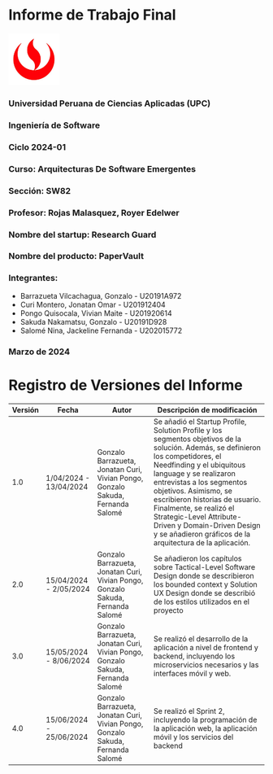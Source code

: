 # Informe de Trabajo Final

<img src="images/upc-logo.jpg" width=100 alt="Logo de la UPC">

### Universidad Peruana de Ciencias Aplicadas (UPC)
### Ingeniería de Software
### Ciclo 2024-01
### Curso: Arquitecturas De Software Emergentes
### Sección: SW82
### Profesor: Rojas Malasquez, Royer Edelwer
### Nombre del startup: Research Guard
### Nombre del producto: PaperVault

### Integrantes:
- Barrazueta Vilcachagua, Gonzalo - U20191A972
- Curi Montero, Jonatan Omar - U201912404
- Pongo Quisocala, Vivian Maite - U201920614
- Sakuda Nakamatsu, Gonzalo - U20191D928
- Salomé Nina, Jackeline Fernanda - U202015772

### Marzo de 2024

# Registro de Versiones del Informe

| Versión | Fecha                   | Autor                                                                           | Descripción de modificación                                                                                                                                                                                                                                                                                                                                                                                                   |
|---------|-------------------------|---------------------------------------------------------------------------------|-------------------------------------------------------------------------------------------------------------------------------------------------------------------------------------------------------------------------------------------------------------------------------------------------------------------------------------------------------------------------------------------------------------------------------|
| 1.0     | 1/04/2024 - 13/04/2024  | Gonzalo Barrazueta, Jonatan Curi, Vivian Pongo, Gonzalo Sakuda, Fernanda Salomé | Se añadió el Startup Profile, Solution Profile y los segmentos objetivos de la solución. Además, se definieron los competidores, el Needfinding y el ubiquitous language y se realizaron entrevistas a los segmentos objetivos. Asimismo, se escribieron historias de usuario. Finalmente, se realizó el Strategic-Level Attribute-Driven y Domain-Driven Design y se añadieron gráficos de la arquitectura de la aplicación. |
| 2.0     | 15/04/2024 - 2/05/2024  | Gonzalo Barrazueta, Jonatan Curi, Vivian Pongo, Gonzalo Sakuda, Fernanda Salomé | Se añadieron los capítulos sobre Tactical-Level Software Design donde se describieron los bounded context y Solution UX Design donde se describió de los estilos utilizados en el proyecto                                                                                                                                                                                                                                    |
| 3.0     | 15/05/2024 - 8/06/2024  | Gonzalo Barrazueta, Jonatan Curi, Vivian Pongo, Gonzalo Sakuda, Fernanda Salomé | Se realizó el desarrollo de la aplicación a nivel de frontend y backend, incluyendo los microservicios necesarios y las interfaces móvil y web.                                                                                                                                                                                                                                                                               |
| 4.0     | 15/06/2024 - 25/06/2024 | Gonzalo Barrazueta, Jonatan Curi, Vivian Pongo, Gonzalo Sakuda, Fernanda Salomé | Se realizó el Sprint 2, incluyendo la programación de la aplicación web, la aplicación móvil y los servicios del backend                                                                                                                                                                                                                                                                                                      |
